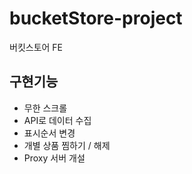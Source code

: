 # bucketStore-project
버킷스토어 FE

## 구현기능
- 무한 스크롤
- API로 데이터 수집
- 표시순서 변경
- 개별 상품 찜하기 / 해제
- Proxy 서버 개설
